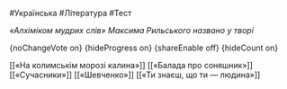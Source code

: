 #Українська #Література #Тест

*«Алхіміком мудрих слів» Максима Рильського названо у творі*

{noChangeVote on}
{hideProgress on}
{shareEnable off}
{hideCount on}

[[«На колимськім морозі калина»]]
[[«Балада про соняшник»]]
[[«Сучасники»]]
[[«Шевченко»]]
[[«Ти знаєш, що ти — людина»]]
